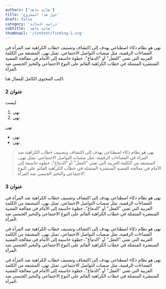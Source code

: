 ```yaml
---
authors: ['هالة عاهد']
title: 'حول هذا المشروع'
draft: false
category: 'دراسة الحالة'
subtitle: 'هالة عاهد'
thumbnail: '/content/finding-1.svg'
---
```


نهى هو نظام ذكاء اصطناعي يهدف إلى اكتشاف وتصنيف خطاب الكراهية ضد المرأة في الفضاءات الرقمية، مثل منصات التواصل الاجتماعي. تمثل نهى، المشتقة من الكلمة العربية التي تعني "العقل" أو "الدماغ"، خطوة حاسمة إلى الأمام في معالجة القضية المنتشرة المتمثلة في خطاب الكراهية القائم على النوع الاجتماعي والتحيز الجنسي ضد المرأة.

<!--more-->

اكتب المحتوى الكامل للمقال هنا.

### عنوان 2

ليست
1. نهى 
2. نهى

نهى
- نهى
- نهى

> نهى هو نظام ذكاء اصطناعي يهدف إلى اكتشاف وتصنيف خطاب الكراهية ضد المرأة في الفضاءات الرقمية، مثل منصات التواصل الاجتماعي. تمثل نهى، المشتقة من الكلمة العربية التي تعني "العقل" أو "الدماغ"، خطوة حاسمة إلى الأمام في معالجة القضية المنتشرة المتمثلة في خطاب الكراهية القائم على النوع الاجتماعي والتحيز الجنسي ضد المرأة

### عنوان 3

نهى هو نظام ذكاء اصطناعي يهدف إلى اكتشاف وتصنيف خطاب الكراهية ضد المرأة في الفضاءات الرقمية، مثل منصات التواصل الاجتماعي. تمثل نهى، المشتقة من الكلمة العربية التي تعني "العقل" أو "الدماغ"، خطوة حاسمة إلى الأمام في معالجة القضية المنتشرة المتمثلة في خطاب الكراهية القائم على النوع الاجتماعي والتحيز الجنسي ضد المرأة.

نهى هو نظام ذكاء اصطناعي يهدف إلى اكتشاف وتصنيف خطاب الكراهية ضد المرأة في الفضاءات الرقمية، مثل منصات التواصل الاجتماعي. تمثل نهى، المشتقة من الكلمة العربية التي تعني "العقل" أو "الدماغ"، خطوة حاسمة إلى الأمام في معالجة القضية المنتشرة المتمثلة في خطاب الكراهية القائم على النوع الاجتماعي والتحيز الجنسي ضد المرأة.

نهى هو نظام ذكاء اصطناعي يهدف إلى اكتشاف وتصنيف خطاب الكراهية ضد المرأة في الفضاءات الرقمية، مثل منصات التواصل الاجتماعي. تمثل نهى، المشتقة من الكلمة العربية التي تعني "العقل" أو "الدماغ"، خطوة حاسمة إلى الأمام في معالجة القضية المنتشرة المتمثلة في خطاب الكراهية القائم على النوع الاجتماعي والتحيز الجنسي ضد المرأة.